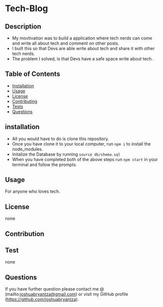   # Tech-Blog
  

  ## Description 
  
  - My movtivation was to build a application where tech nerds can come and write all about tech and comment on other posts.  
  - I built this so that Devs are able write about tech and share it with other tech nerds.
  - The problem I solved, is that Devs have a safe space write about tech.

  ## Table of Contents 
  - [Installation](#installation)
  - [Usage](#usage)
  - [License](#license)
  - [Contributing](#contribution)
  - [Tests](#test)
  - [Questions](#questions)

  ## installation 
  - All you would have to do is clone this repository.
  - Once you have clone it to your local computer, run `npm i` to install the node_modules.
  - Initalize the Database by running `source db/shema.sql`
  - When you have completed both of the above steps run `npm start` in your terminal and follow the prompts. 
  
  ## Usage 
  For anyone who loves tech.

  ## License 
  none

  ## Contribution  
   

  ## Test 
  none

  ## Questions 
   If you have further question please contact me @
  (mailto:joshuabryantza@gmail.com) 
  or visit my GitHub profile 
  (https://github.com/joshuabryantza).